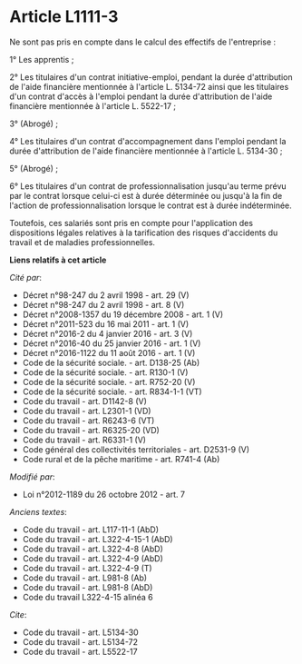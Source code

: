# Article L1111-3

Ne sont pas pris en compte dans le calcul des effectifs de l'entreprise : 

1° Les apprentis ; 

2° Les titulaires d'un contrat initiative-emploi, pendant la durée d'attribution de l'aide financière mentionnée à l'article
L. 5134-72 ainsi que les titulaires d'un contrat d'accès à l'emploi pendant la durée d'attribution de l'aide financière
mentionnée à l'article L. 5522-17 ; 

3° (Abrogé) ; 

4° Les titulaires d'un contrat d'accompagnement dans l'emploi pendant la durée d'attribution de l'aide financière mentionnée
à l'article L. 5134-30 ; 

5° (Abrogé) ; 

6° Les titulaires d'un contrat de professionnalisation jusqu'au terme prévu par le contrat lorsque celui-ci est à durée
déterminée ou jusqu'à la fin de l'action de professionnalisation lorsque le contrat est à durée indéterminée. 

Toutefois, ces salariés sont pris en compte pour l'application des dispositions légales relatives à la tarification des
risques d'accidents du travail et de maladies professionnelles.

**Liens relatifs à cet article**

_Cité par_:

  - Décret n°98-247 du 2 avril 1998 - art. 29 (V)
  - Décret n°98-247 du 2 avril 1998 - art. 8 (V)
  - Décret n°2008-1357 du 19 décembre 2008 - art. 1 (V)
  - Décret n°2011-523 du 16 mai 2011 - art. 1 (V)
  - Décret n°2016-2 du 4 janvier 2016 - art. 3 (V)
  - Décret n°2016-40 du 25 janvier 2016 - art. 1 (V)
  - Décret n°2016-1122 du 11 août 2016 - art. 1 (V)
  - Code de la sécurité sociale. - art. D138-25 (Ab)
  - Code de la sécurité sociale. - art. R130-1 (V)
  - Code de la sécurité sociale. - art. R752-20 (V)
  - Code de la sécurité sociale. - art. R834-1-1 (VT)
  - Code du travail - art. D1142-8 (V)
  - Code du travail - art. L2301-1 (VD)
  - Code du travail - art. R6243-6 (VT)
  - Code du travail - art. R6325-20 (VD)
  - Code du travail - art. R6331-1 (V)
  - Code général des collectivités territoriales - art. D2531-9 (V)
  - Code rural et de la pêche maritime - art. R741-4 (Ab)

_Modifié par_:

  - Loi n°2012-1189 du 26 octobre 2012 - art. 7

_Anciens textes_:

  - Code du travail - art. L117-11-1 (AbD)
  - Code du travail - art. L322-4-15-1 (AbD)
  - Code du travail - art. L322-4-8 (AbD)
  - Code du travail - art. L322-4-9 (AbD)
  - Code du travail - art. L322-4-9 (T)
  - Code du travail - art. L981-8 (Ab)
  - Code du travail - art. L981-8 (AbD)
  - Code du travail L322-4-15 alinéa 6

_Cite_:

  - Code du travail - art. L5134-30
  - Code du travail - art. L5134-72
  - Code du travail - art. L5522-17

